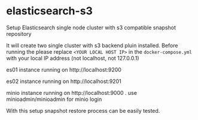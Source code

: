 # elasticsearch-s3
Setup Elasticsearch single node cluster with s3 compatible snapshot repository

It will create two single cluster with s3 backend pluin installed. Before running the please replace `<YOUR LOCAL HOST IP>` in the `docker-compose.yml` with your local IP address (not localhost, not 127.0.0.1)

es01 instance running on http://localhost:9200 

es02 instance running on http://localhost:9201

minio instance running on http://localhost:9000 . use minioadmin/minioadmin for minio login

With this setup snapshot restore process can be easily tested.



